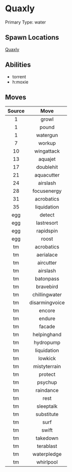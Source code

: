 # Quaxly  
Primary Type: water  
  
## Spawn Locations  
[Quaxly](/data/spawn_presets/quaxly.md)  
  
## Abilities  
  * torrent
  * h:moxie
  
  
## Moves  
  
| Source | Move |  
|:---:|:---:|  
| 1 | growl |  
| 1 | pound |  
| 1 | watergun |  
| 7 | workup |  
| 10 | wingattack |  
| 13 | aquajet |  
| 17 | doublehit |  
| 21 | aquacutter |  
| 24 | airslash |  
| 28 | focusenergy |  
| 31 | acrobatics |  
| 35 | liquidation |  
| egg | detect |  
| egg | lastresort |  
| egg | rapidspin |  
| egg | roost |  
| tm | acrobatics |  
| tm | aerialace |  
| tm | aircutter |  
| tm | airslash |  
| tm | batonpass |  
| tm | bravebird |  
| tm | chillingwater |  
| tm | disarmingvoice |  
| tm | encore |  
| tm | endure |  
| tm | facade |  
| tm | helpinghand |  
| tm | hydropump |  
| tm | liquidation |  
| tm | lowkick |  
| tm | mistyterrain |  
| tm | protect |  
| tm | psychup |  
| tm | raindance |  
| tm | rest |  
| tm | sleeptalk |  
| tm | substitute |  
| tm | surf |  
| tm | swift |  
| tm | takedown |  
| tm | terablast |  
| tm | waterpledge |  
| tm | whirlpool |  
  
